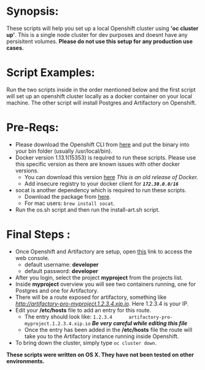 # Synopsis:

These scripts will help you set up a local Openshift cluster using **'oc cluster up'**. This is a single node cluster for dev purposes and doesnt have any persisitent volumes. **Please do not use this setup for any production use cases.**

# Script Examples:

Run the two scripts inside in the order mentioned below and the first script will set up an openshift cluster locally as a docker container on your local machine. The other script will install Postgres and Artifactory on Openshift.

# Pre-Reqs:

*   Please download the Openshift CLI from [here](https://github.com/openshift/origin/releases/tag/v1.4.1) and put the binary into your bin folder (usually /usr/local/bin).
*   Docker version 1.13.1(15353) is required to run these scripts. Please use this specific version as there are known issues with other docker versions.
    *   You can download this version [here](https://download.docker.com/mac/stable/1.13.1.15353/Docker.dmg) *This is an old release of Docker.*
    *   Add insecure registry to your docker client for __*`172.30.0.0/16`*__
*   socat is another dependency which is required to run these scripts.
    *   Download the package from [here](http://www.dest-unreach.org/socat/).
    *   For mac users: `brew install socat`.
*   Run the os.sh script and then run the install-art.sh script.

# Final Steps :

*   Once Openshift and Artifactory are setup, open [this](https://127.0.0.1:8443/console) link to access the web console.
    *   default username: **developer**
    *   default password: **developer**
*   After you login, select the project **myproject** from the projects list.
*   Inside **myproject** overview you will see two containers running, one for Postgres and one for Artifactory.
*   There will be a route exposed for artifactory, something like *http://artifactory-pro-myproject.1.2.3.4.xip.io*. Here 1.2.3.4 is your IP.
*   Edit your **/etc/hosts** file to add an entry for this route.
    *   The entry should look like: `1.2.3.4	  artifactory-pro-myproject.1.2.3.4.xip.io`  _**Be very careful while editing this file**_
    *   Once the entry has been added in the **/etc/hosts** file the route will take you to the Artifactory instance running inside Openshift.
*   To bring down the cluster, simply type ```oc cluster down```.

**These scripts were written on OS X. They have not been tested on other environments.**
